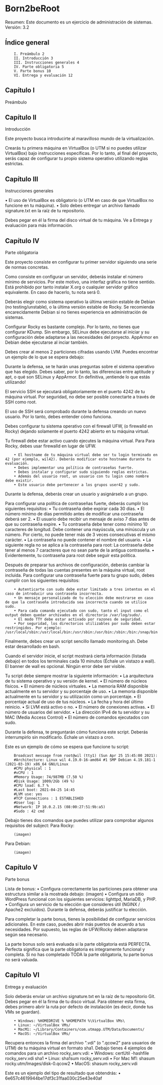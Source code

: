 # Born2beRoot

Resumen: Este documento es un ejercicio de administración de sistemas.
Versión: 3.2

## Índice general

        I. Preámbulo 2
        II. Introducción 3
        III. Instrucciones generales 4
        IV. Parte obligatoria 5
        V. Parte bonus 10
        VI. Entrega y evaluación 12

## Capítulo I

Preámbulo

## Capítulo II

Introducción

Este proyecto busca introducirte al maravilloso mundo de la virtualización.

Crearás tu primera máquina en VirtualBox (o UTM si no puedes utilizar VirtualBox) bajo instrucciones específicas. Por lo tanto, al final del proyecto, serás capaz de configurar tu propio sistema operativo utilizando reglas estrictas.

## Capítulo III

Instrucciones generales

• El uso de VirtualBox es obligatorio (o UTM en caso de que VirtualBox no funcione en tu máquina).
• Solo debes entregar un archivo llamado signature.txt en la raíz de tu repositorio.

Debes pegar en él la firma del disco virtual de tu máquina. Ve a Entrega y evaluación para más información.

## Capítulo IV

Parte obligatoria

Este proyecto consiste en configurar tu primer servidor siguiendo una serie de normas concretas.

Como consiste en configurar un servidor, deberás instalar el número mínimo de servicios. Por este motivo, una interfaz gráfica no tiene sentido. Está prohibido por tanto instalar X.org o cualquier servidor gráfico equivalente. En caso de hacerlo, tu nota será 0.

Deberás elegir como sistema operativo la última versión estable de Debian (no testing/unstable), o la última versión estable de Rocky. Se recomienda encarecidamente Debian si no tienes experiencia en administración de sistemas.

Configurar Rocky es bastante complejo. Por lo tanto, no tienes que configurar KDump. Sin embargo, SELinux debe ejecutarse al iniciar y su configuración debe adaptarse a las necesidades del proyecto. AppArmor en Debian debe ejecutarse al inciar también.

Debes crear al menos 2 particiones cifradas usando LVM. Puedes encontrar un ejemplo de lo que se espera debajo:

Durante la defensa, se te harán unas preguntas sobre el sistema operativo que has elegido. Debes saber, por lo tanto, las diferencias entre aptitude y apt, o qué son SELinux y AppArmor. En definitiva, ¡entiende lo que estás utilizando!

El servicio SSH se ejecutará obligatoriamente en el puerto 4242 de tu máquina virtual. Por seguridad, no debe ser posible conectarte a través de SSH como root.

El uso de SSH será comprobado durante la defensa creando un nuevo usuario. Por lo tanto, debes entender cómo funciona.

Debes configurar tu sistema operativo con el firewall UFW, (o firewalld en Rocky) dejando solamente el puerto 4242 abierto en tu máquina virtual.

Tu firewall debe estar activo cuando ejecutes la máquina virtual. Para Para Rocky, debes usar firewalld en lugar de UFW.

        • El hostname de tu máquina virtual debe ser tu login terminado en 42 (por ejemplo, wil42). Deberás modificar este hostname durante tu evaluación.
        • Debes implementar una política de contraseñas fuerte.
        • Debes instalar y configurar sudo siguiendo reglas estrictas.
        • Además del usuario root, un usuario con tu login como nombre debe existir.
        • Este usuario debe pertenecer a los grupos user42 y sudo.

Durante la defensa, deberás crear un usuario y asignárselo a un grupo.

Para configurar una política de contraseñas fuerte, deberás cumplir los siguientes requisitos:
• Tu contraseña debe expirar cada 30 días.
• El número mínimo de días permitido antes de modificar una contraseña deberá ser 2.
• El usuario debe recibir un mensaje de aviso 7 días antes de que su contraseña expire.
• Tu contraseña debe tener como mínimo 10 caracteres de longitud. Debe contener una mayúscula, una minúscula y un número. Por cierto, no puede tener más de 3 veces consecutivas el mismo carácter.
• La contraseña no puede contener el nombre del usuario.
• La siguiente regla no se aplica a la contraseña para root: La contraseña debe tener al menos 7 caracteres que no sean parte de la antigua contraseña.
• Evidentemente, tu contraseña para root debe seguir esta política.

Después de preparar tus archivos de configuración, deberás cambiar la contraseña de todas las cuentas presentes en la máquina virtual, root incluida.
Para configurar una contraseña fuerte para tu grupo sudo, debes cumplir con los siguientes requisitos:

        • Autenticarte con sudo debe estar limitado a tres intentos en el caso de introducir una contraseña incorrecta.
        • Un mensaje personalizado de tu elección debe mostrarse en caso de que la contraseña introducida sea incorrecta cuando se utilice sudo.
        • Para cada comando ejecutado con sudo, tanto el input como el output deben quedar archivados en el directorio /var/log/sudo/.
        • El modo TTY debe estar activado por razones de seguridad.
        • Por seguridad, los directorios utilizables por sudo deben estar restringidos. Por ejemplo: /usr/local/sbin:/usr/local/bin:/usr/sbin:/usr/bin:/sbin:/bin:/snap/bin

Finalmente, debes crear un script sencillo llamado monitoring.sh. Debe estar desarrollado en bash.

Cuando el servidor inicie, el script mostrará cierta información (listada debajo) en todos los terminales cada 10 minutos (Échale un vistazo a wall). El banner de wall es opcional. Ningún error debe ser visible.

Tu script debe siempre mostrar la siguiente información:
• La arquitectura de tu sistema operativo y su versión de kernel.
• El número de núcleos físicos.
• El número de núcleos virtuales.
• La memoria RAM disponible actualmente en tu servidor y su porcentaje de uso.
• La memoria disponible actualmente en tu servidor y su utilización como un porcentaje.
• El porcentaje actual de uso de tus núcleos.
• La fecha y hora del último reinicio.
• Si LVM está activo o no.
• El número de conexiones activas.
• El número de usuarios del servidor.
• La dirección IPv4 de tu servidor y su MAC (Media Access Control)
• El número de comandos ejecutados con sudo.

Durante la defensa, te preguntarán cómo funciona este script. Deberás interrumpirlo sin modificarlo. Échale un vistazo a cron.

Este es un ejemplo de cómo se espera que funcione tu script:

        Broadcast message from root@wil (tty1) (Sun Apr 25 15:45:00 2021):
        #Architecture: Linux wil 4.19.0-16-amd64 #1 SMP Debian 4.19.181-1 (2021-03-19) x86_64 GNU/Linux
        #CPU physical : 1
        #vCPU : 1
        #Memory Usage: 74/987MB (7.50 %)
        #Disk Usage: 1009/2Gb (49 %)
        #CPU load: 6.7 %
        #Last boot: 2021-04-25 14:45
        #LVM use: yes
        #TCP Connections : 1 ESTABLISHED
        #User log: 1
        #Network: IP 10.0.2.15 (08:00:27:51:9b:a5)
        #Sudo : 42 cmd

Debajo tienes dos comandos que puedes utilizar para comprobar algunos requisitos del subject:
Para Rocky:

        (imagen)

Para Debian:

        (imagen)

## Capítulo V

Parte bonus

Lista de bonus:
• Configura correctamente las particiones para obtener una estructura similar a la mostrada debajo:
(imagen)
• Configura un sitio WordPress funcional con los siguientes servicios: lighttpd, MariaDB, y PHP.
• Configura un servicio de tu elección que consideres útil (NGINX / Apache2 excluidos). Durante la defensa, deberás justificar tu elección.

Para completar la parte bonus, tienes la posibilidad de configurar servicios adicionales. En este caso, puedes abrir más puertos de acuerdo a tus necesidades. Por supuesto, las reglas de UFW/Rocky deben adaptarse según sea necesario.

La parte bonus solo será evaluada si la parte obligatoria está PERFECTA. Perfecta significa que la parte obligatoria es integramente funcional y completa. Si no has completado TODA la parte obligatoria, tu parte bonus no será valuada.

## Capítulo VI

Entrega y evaluación

Solo deberás enviar un archivo signature.txt en la raíz de tu repositorio Git. Debes pegar en él la firma de tu disco virtual. Para obtener esta firma, debes primero abrir la ruta por defecto de instalación (es decir, donde tus VMs se guardan).

        • Windows: %HOMEDRIVE % %HOMEPATH %\VirtualBox VMs\
        • Linux: ~/VirtualBox VMs/
        • MacM1: ~/Library/Containers/com.utmapp.UTM/Data/Documents/
        • MacOS: ~/VirtualBox VMs/

Recupera entonces la firma del archivo ".vdi" (o ".qcow2" para usuarios de UTM) de tu máquina virtual en formato sha1. Debajo tienes 4 ejemplos de comandos para un archivo rocky_serv.vdi:
• Windows: certUtil -hashfile rocky_serv.vdi sha1
• Linux: sha1sum rocky_serv.vdi
• For Mac M1: shasum rocky.utm/Images/disk-0.qcow2
• MacOS: shasum rocky_serv.vdi

Este es un ejemplo del tipo de resultado que obtendrás:
• 6e657c4619944be17df3c31faa030c25e43e40af
